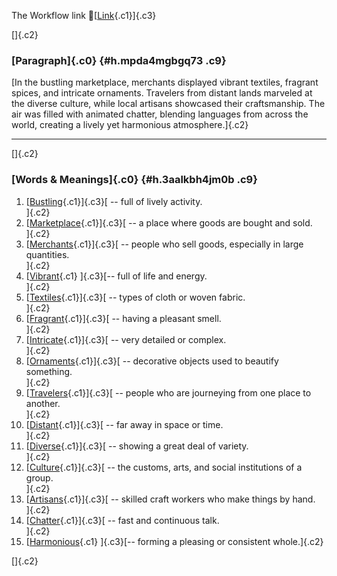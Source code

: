 The Workflow link
👏[[Link](https://www.google.com/url?q=http://www.google.com&sa=D&source=editors&ust=1761328191935188&usg=AOvVaw3-nLhKIC9TwznYTRRj2Qwv){.c1}]{.c3}

[]{.c2}

### [Paragraph]{.c0} {#h.mpda4mgbgq73 .c9}

[In the bustling marketplace, merchants displayed vibrant textiles,
fragrant spices, and intricate ornaments. Travelers from distant lands
marveled at the diverse culture, while local artisans showcased their
craftsmanship. The air was filled with animated chatter, blending
languages from across the world, creating a lively yet harmonious
atmosphere.]{.c2}

------------------------------------------------------------------------

[]{.c2}

### [Words & Meanings]{.c0} {#h.3aalkbh4jm0b .c9}

1.  [[Bustling](https://www.google.com/url?q=http://www.google.com&sa=D&source=editors&ust=1761328191935809&usg=AOvVaw2SKj7NAVVCK9VipW6Tmvj5){.c1}]{.c3}[ --
    full of lively activity.\
    ]{.c2}
2.  [[Marketplace](https://www.google.com/url?q=http://www.google.com&sa=D&source=editors&ust=1761328191935944&usg=AOvVaw0rbdvfopj8ug-hpfIiMzKg){.c1}]{.c3}[ --
    a place where goods are bought and sold.\
    ]{.c2}
3.  [[Merchants](https://www.google.com/url?q=http://www.google.com&sa=D&source=editors&ust=1761328191936064&usg=AOvVaw31wbI0NbmAHe9lvnLsRbIO){.c1}]{.c3}[ --
    people who sell goods, especially in large quantities.\
    ]{.c2}
4.  [[Vibrant](https://www.google.com/url?q=http://www.google.com&sa=D&source=editors&ust=1761328191936206&usg=AOvVaw130T1AUM5Yj_K1C2YyW59H){.c1}
    ]{.c3}[-- full of life and energy.\
    ]{.c2}
5.  [[Textiles](https://www.google.com/url?q=http://www.google.com&sa=D&source=editors&ust=1761328191936310&usg=AOvVaw0sFKleru4GsZ4BCgqV76hy){.c1}]{.c3}[ --
    types of cloth or woven fabric.\
    ]{.c2}
6.  [[Fragrant](https://www.google.com/url?q=http://www.google.com&sa=D&source=editors&ust=1761328191936420&usg=AOvVaw3otcJMG8hL110w2AddHvUt){.c1}]{.c3}[ --
    having a pleasant smell.\
    ]{.c2}
7.  [[Intricate](https://www.google.com/url?q=http://www.google.com&sa=D&source=editors&ust=1761328191936530&usg=AOvVaw1Bds4Ml2MzWbYEqXb5NLk0){.c1}]{.c3}[ --
    very detailed or complex.\
    ]{.c2}
8.  [[Ornaments](https://www.google.com/url?q=http://www.google.com&sa=D&source=editors&ust=1761328191936644&usg=AOvVaw3BLtqI6IAg79-iQ6rHVkrS){.c1}]{.c3}[ --
    decorative objects used to beautify something.\
    ]{.c2}
9.  [[Travelers](https://www.google.com/url?q=http://www.google.com&sa=D&source=editors&ust=1761328191936777&usg=AOvVaw0bvuUcw1rXXho2hg3BBcgw){.c1}]{.c3}[ --
    people who are journeying from one place to another.\
    ]{.c2}
10. [[Distant](https://www.google.com/url?q=http://www.google.com&sa=D&source=editors&ust=1761328191936911&usg=AOvVaw1669veKe9C48PNwaQ__C7L){.c1}]{.c3}[ --
    far away in space or time.\
    ]{.c2}
11. [[Diverse](https://www.google.com/url?q=http://www.google.com&sa=D&source=editors&ust=1761328191937016&usg=AOvVaw1qe2vN1GyPWUSB2-Owo1jt){.c1}]{.c3}[ --
    showing a great deal of variety.\
    ]{.c2}
12. [[Culture](https://www.google.com/url?q=http://www.google.com&sa=D&source=editors&ust=1761328191937125&usg=AOvVaw2zq2nkyR-8L0GncF0K6VyN){.c1}]{.c3}[ --
    the customs, arts, and social institutions of a group.\
    ]{.c2}
13. [[Artisans](https://www.google.com/url?q=http://www.google.com&sa=D&source=editors&ust=1761328191937251&usg=AOvVaw0xvzEBhUTVSf30iu_o8Q2J){.c1}]{.c3}[ --
    skilled craft workers who make things by hand.\
    ]{.c2}
14. [[Chatter](https://www.google.com/url?q=http://www.google.com&sa=D&source=editors&ust=1761328191937375&usg=AOvVaw1PZOKU0kYWWppGSRc8VhWu){.c1}]{.c3}[ --
    fast and continuous talk.\
    ]{.c2}
15. [[Harmonious](https://www.google.com/url?q=http://www.google.com&sa=D&source=editors&ust=1761328191937492&usg=AOvVaw04VyU6l5HTFDyb9XZTAPV7){.c1}
    ]{.c3}[-- forming a pleasing or consistent whole.]{.c2}

[]{.c2}
